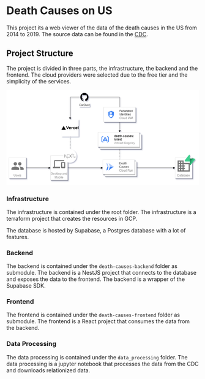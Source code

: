 # Death Causes on US 

This project its a web viewer of the data of the death causes in the US from 2014 to 2019.
The source data can be found in the [CDC](https://catalog.data.gov/dataset/monthly-counts-of-deaths-by-select-causes-2014-2019-da9df).

## Project Structure

The project is divided in three parts, the infrastructure, the backend and the frontend. The cloud providers were selected due to the free tier and the simplicity of the services.

![Infrastructure](./solution.drawio.png)

### Infrastructure

The infrastructure is contained under the root folder.
The infrastructure is a terraform project that creates the resources in GCP.

The database is hosted by Supabase, a Postgres database with a lot of features.


### Backend

The backend is contained under the `death-causes-backend` folder as submodule.
The backend is a NestJS project that connects to the database and exposes the data to the frontend. The backend is a wrapper of the Supabase SDK.

### Frontend

The frontend is contained under the `death-causes-frontend` folder as submodule.
The frontend is a React project that consumes the data from the backend.


### Data Processing

The data processing is contained under the `data_processing` folder. The data processing is a jupyter notebook that processes the data from the CDC and downloads relationized data.
